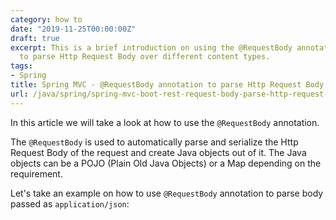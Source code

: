 ```yaml
---
category: how to
date: "2019-11-25T00:00:00Z"
draft: true
excerpt: This is a brief introduction on using the @RequestBody annotation in Spring
  to parse Http Request Body over different content types.
tags:
- Spring
title: Spring MVC - @RequestBody annotation to parse Http Request Body
url: /java/spring/spring-mvc-boot-rest-request-body-parse-http-request-body
---
```


In this article we will take a look at how to use the `@RequestBody` annotation.

The `@RequestBody` is used to automatically parse and serialize the Http Request Body of the request and create Java objects out of it. The Java objects can be a POJO (Plain Old Java Objects) or a Map depending on the requirement.

Let's take an example on how to use `@RequestBody` annotation to parse body passed as `application/json`:

